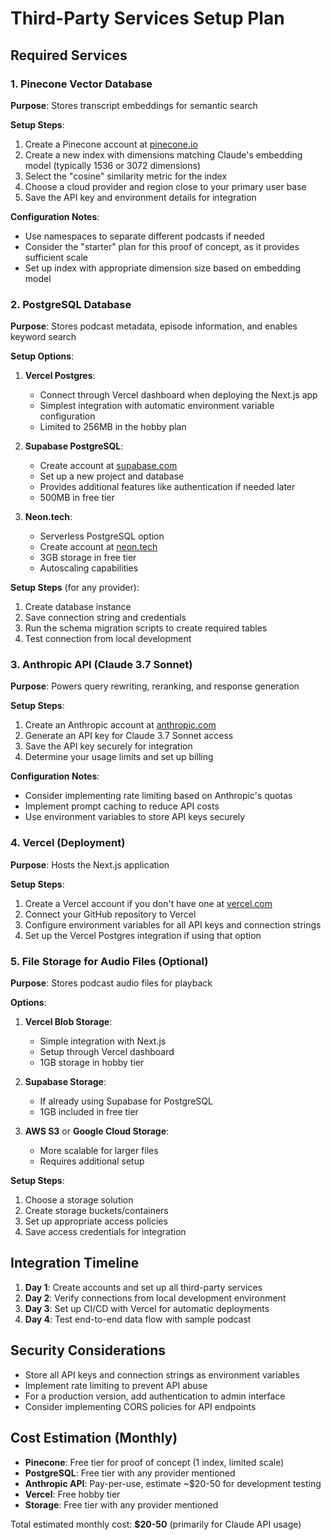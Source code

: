# Third-Party Services Setup Plan

## Required Services

### 1. Pinecone Vector Database
**Purpose**: Stores transcript embeddings for semantic search

**Setup Steps**:
1. Create a Pinecone account at [pinecone.io](https://www.pinecone.io/)
2. Create a new index with dimensions matching Claude's embedding model (typically 1536 or 3072 dimensions)
3. Select the "cosine" similarity metric for the index
4. Choose a cloud provider and region close to your primary user base
5. Save the API key and environment details for integration

**Configuration Notes**:
- Use namespaces to separate different podcasts if needed
- Consider the "starter" plan for this proof of concept, as it provides sufficient scale
- Set up index with appropriate dimension size based on embedding model

### 2. PostgreSQL Database
**Purpose**: Stores podcast metadata, episode information, and enables keyword search

**Setup Options**:
1. **Vercel Postgres**:
   - Connect through Vercel dashboard when deploying the Next.js app
   - Simplest integration with automatic environment variable configuration
   - Limited to 256MB in the hobby plan

2. **Supabase PostgreSQL**:
   - Create account at [supabase.com](https://supabase.com/)
   - Set up a new project and database
   - Provides additional features like authentication if needed later
   - 500MB in free tier

3. **Neon.tech**:
   - Serverless PostgreSQL option
   - Create account at [neon.tech](https://neon.tech/)
   - 3GB storage in free tier
   - Autoscaling capabilities

**Setup Steps** (for any provider):
1. Create database instance
2. Save connection string and credentials
3. Run the schema migration scripts to create required tables
4. Test connection from local development

### 3. Anthropic API (Claude 3.7 Sonnet)
**Purpose**: Powers query rewriting, reranking, and response generation

**Setup Steps**:
1. Create an Anthropic account at [anthropic.com](https://www.anthropic.com/)
2. Generate an API key for Claude 3.7 Sonnet access
3. Save the API key securely for integration
4. Determine your usage limits and set up billing

**Configuration Notes**:
- Consider implementing rate limiting based on Anthropic's quotas
- Implement prompt caching to reduce API costs
- Use environment variables to store API keys securely

### 4. Vercel (Deployment)
**Purpose**: Hosts the Next.js application

**Setup Steps**:
1. Create a Vercel account if you don't have one at [vercel.com](https://vercel.com/)
2. Connect your GitHub repository to Vercel
3. Configure environment variables for all API keys and connection strings
4. Set up the Vercel Postgres integration if using that option

### 5. File Storage for Audio Files (Optional)
**Purpose**: Stores podcast audio files for playback

**Options**:
1. **Vercel Blob Storage**:
   - Simple integration with Next.js
   - Setup through Vercel dashboard
   - 1GB storage in hobby tier

2. **Supabase Storage**:
   - If already using Supabase for PostgreSQL
   - 1GB included in free tier

3. **AWS S3** or **Google Cloud Storage**:
   - More scalable for larger files
   - Requires additional setup

**Setup Steps**:
1. Choose a storage solution
2. Create storage buckets/containers
3. Set up appropriate access policies
4. Save access credentials for integration

## Integration Timeline

1. **Day 1**: Create accounts and set up all third-party services
2. **Day 2**: Verify connections from local development environment
3. **Day 3**: Set up CI/CD with Vercel for automatic deployments
4. **Day 4**: Test end-to-end data flow with sample podcast

## Security Considerations

- Store all API keys and connection strings as environment variables
- Implement rate limiting to prevent API abuse
- For a production version, add authentication to admin interface
- Consider implementing CORS policies for API endpoints

## Cost Estimation (Monthly)

- **Pinecone**: Free tier for proof of concept (1 index, limited scale)
- **PostgreSQL**: Free tier with any provider mentioned
- **Anthropic API**: Pay-per-use, estimate ~$20-50 for development testing
- **Vercel**: Free hobby tier
- **Storage**: Free tier with any provider mentioned

Total estimated monthly cost: **$20-50** (primarily for Claude API usage)
